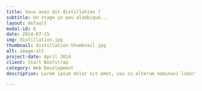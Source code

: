 ```yaml
---
title: Vous avez dit distillation ?
subtitle: Un stage un peu alambiqué...
layout: default
modal-id: 6
date: 2014-07-15
img: distillation.jpg
thumbnail: distillation-thumbnail.jpg
alt: image-alt
project-date: April 2014
client: Start Bootstrap
category: Web Development
description: Lorem ipsum dolor sit amet, usu cu alterum nominavi lobortis. At duo novum diceret. Tantas apeirian vix et, usu sanctus postulant inciderint ut, populo diceret necessitatibus in vim. Cu eum dicam feugiat noluisse.

---
```

